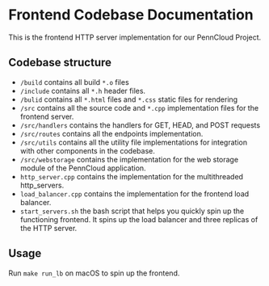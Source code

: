 # Frontend Codebase Documentation
This is the frontend HTTP server implementation for our PennCloud Project.

## Codebase structure

- ```/build``` contains all build ```*.o``` files
- ```/include``` contains all ```*.h``` header files.
- ```/bulid``` contains all ```*.html``` files and ```*.css``` static files for rendering
- ```/src``` contains all the source code and ```*.cpp``` implementation files for the frontend server.
- ```/src/handlers``` contains the handlers for GET, HEAD, and POST requests
- ```/src/routes``` contains all the endpoints implementation.
- ```/src/utils``` contains all the utility file implementations for integration with other components in the codebase.
- ```/src/webstorage``` contains the implementation for the web storage module of the PennCloud application.
- ```http_server.cpp``` contains the implementation for the multithreaded http_servers.
- ```load_balancer.cpp``` contains the implementation for the frontend load balancer.
- ```start_servers.sh``` the bash script that helps you quickly spin up the functioning frontend. It spins up the load balancer and three replicas of the HTTP server.


## Usage
Run ```make run_lb``` on macOS to spin up the frontend.